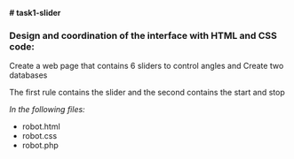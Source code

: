 **# task1-slider**
### Design and coordination of the interface with HTML and CSS code:
Create a web page that contains 6 sliders to control angles
and Create two databases

The first rule contains the slider and the second contains the start and stop 

_In the following files:_
* robot.html
* robot.css
* robot.php
